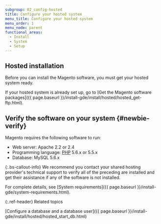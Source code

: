 ```yaml
---
subgroup: 02_config-hosted
title: Configure your hosted system
menu_title: Configure your hosted system
menu_order: 1
menu_node: parent
functional_areas:
  - Install
  - System
  - Setup
---
```


## Hosted installation

Before you can install the Magento software, you must get your hosted system ready.

If your hosted system is already set up, go to [Get the Magento software packages]({{ page.baseurl }}/install-gde/install/hosted/hosted_get-ftp.html).

## Verify the software on your system {#newbie-verify}

Magento requires the following software to run:

*  Web server: Apache 2.2 or 2.4
*  Programming language: [PHP](https://glossary.magento.com/php) 5.6.x or 5.5.x
*  Database: MySQL 5.6.x

{:.bs-callout-info}
We recommend you contact your shared hosting provider's technical support to verify all of the preceding are installed and get their assistance if any of the software is not installed.

For complete details, see [System requirements]({{ page.baseurl }}/install-gde/system-requirements.html).

{:.ref-header}
Related topics

[Configure a database and a database user]({{ page.baseurl }}/install-gde/install/hosted/hosted_start_db.html)
